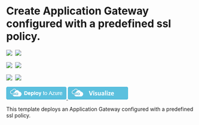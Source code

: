 # Create Application Gateway configured with a predefined ssl policy.

<IMG SRC="https://azurequickstartsservice.blob.core.windows.net/badges/201-application-gateway-sslpolicy-predefined/PublicLastTestDate.svg" />&nbsp;
<IMG SRC="https://azurequickstartsservice.blob.core.windows.net/badges/201-application-gateway-sslpolicy-predefined/PublicDeployment.svg" />&nbsp;

<IMG SRC="https://azurequickstartsservice.blob.core.windows.net/badges/201-application-gateway-sslpolicy-predefined/FairfaxLastTestDate.svg" />&nbsp;
<IMG SRC="https://azurequickstartsservice.blob.core.windows.net/badges/201-application-gateway-sslpolicy-predefined/FairfaxDeployment.svg" />&nbsp;

<IMG SRC="https://azurequickstartsservice.blob.core.windows.net/badges/201-application-gateway-sslpolicy-predefined/BestPracticeResult.svg" />&nbsp;
<IMG SRC="https://azurequickstartsservice.blob.core.windows.net/badges/201-application-gateway-sslpolicy-predefined/CredScanResult.svg" />&nbsp;

<a href="https://portal.azure.com/#create/Microsoft.Template/uri/https%3A%2F%2Fraw.githubusercontent.com%2FAzure%2Fazure-quickstart-templates%2Fmaster%2F201-application-gateway-sslpolicy-predefined%2Fazuredeploy.json" target="_blank">
    <img src="https://raw.githubusercontent.com/Azure/azure-quickstart-templates/master/1-CONTRIBUTION-GUIDE/images/deploytoazure.png"/>
</a>
<a href="http://armviz.io/#/?load=https%3A%2F%2Fraw.githubusercontent.com%2FAzure%2Fazure-quickstart-templates%2Fmaster%2F201-application-gateway-sslpolicy-predefined%2Fazuredeploy.json" target="_blank">
    <img src="https://raw.githubusercontent.com/Azure/azure-quickstart-templates/master/1-CONTRIBUTION-GUIDE/images/visualizebutton.png"/>
</a>

This template deploys an Application Gateway configured with a predefined ssl policy.

